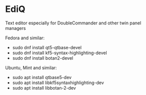 # EdiQ

Text editor especially for DoubleCommander and other twin panel managers

Fedora and similar:
* sudo dnf install qt5-qtbase-devel
* sudo dnf install kf5-syntax-highlighting-devel
* sudo dnf install botan2-devel

Ubuntu, Mint and similar:
* sudo apt install qtbase5-dev
* sudo apt install libkf5syntaxhighlighting-dev
* sudo apt install libbotan-2-dev


